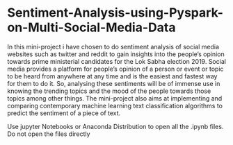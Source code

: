 # Sentiment-Analysis-using-Pyspark-on-Multi-Social-Media-Data
In this mini-project i have chosen to do sentiment analysis of social media websites such as twitter and reddit to gain insights into the people’s opinion towards prime ministerial candidates for the Lok Sabha election 2019. Social media provides a platform for people’s opinion of a person or event or topic to be heard from anywhere at any time and is the easiest and fastest way for them to do it. So, analysing these sentiments will be of immense use in knowing the trending topics and the mood of the people towards those topics among other things. The mini-project also aims at implementing and comparing contemporary machine learning text classification algorithms to predict the sentiment of a piece of text.

Use jupyter Notebooks or Anaconda Distribution to open all the .ipynb files. Do not open the files directly
